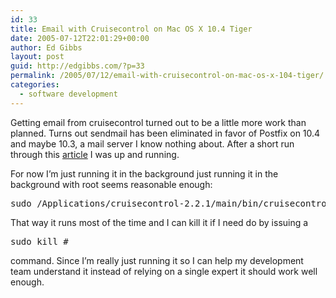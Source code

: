 ```yaml
---
id: 33
title: Email with Cruisecontrol on Mac OS X 10.4 Tiger
date: 2005-07-12T22:01:29+00:00
author: Ed Gibbs
layout: post
guid: http://edgibbs.com/?p=33
permalink: /2005/07/12/email-with-cruisecontrol-on-mac-os-x-104-tiger/
categories:
  - software development
---
```

Getting email from cruisecontrol turned out to be a little more work than planned. Turns out sendmail has been eliminated in favor of Postfix on 10.4 and maybe 10.3, a mail server I know nothing about. After a short run through this [article](http://www.reitter-it-media.de/software/osxpostfix.html#why) I was up and running. 

For now I&#8217;m just running it in the background just running it in the background with root seems reasonable enough:

<pre>sudo /Applications/cruisecontrol-2.2.1/main/bin/cruisecontrol.sh &
</pre>

That way it runs most of the time and I can kill it if I need do by issuing a 

<pre>sudo kill #</pre>

command. Since I&#8217;m really just running it so I can help my development team understand it instead of relying on a single expert it should work well enough.
